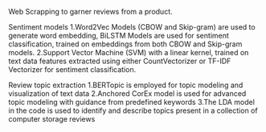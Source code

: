 Web Scrapping to garner reviews from a product.

Sentiment models
1.Word2Vec Models (CBOW and Skip-gram) are used to generate word embedding, BiLSTM Models are used for sentiment classification, trained on embeddings from both CBOW and Skip-gram models.
2.Support Vector Machine (SVM) with a linear kernel, trained on text data features extracted using either CountVectorizer or TF-IDF Vectorizer for sentiment classification.

Review topic extraction
1.BERTopic is employed for topic modeling and visualization of text data
2.Anchored CorEx model is used for advanced topic modeling with guidance from predefined keywords
3.The LDA model in the code is used to identify and describe topics present in a collection of computer storage reviews
